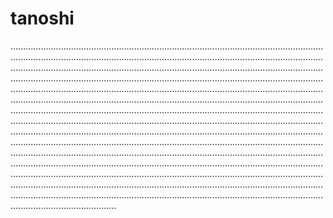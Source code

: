 # tanoshi

..............................................................................................................................................................................................................................................................................................................................................................................................................................................................................................................................................................................................................................................................................................................................................................................................................................................................................................................................................................................................................................................................................................................................................................................................................................................................................................................................................................................................................................................................................................................................................................................................................................................................................................................................................................................................................................................................................................................................................................................